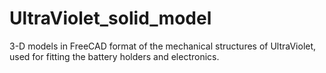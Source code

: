 UltraViolet_solid_model
=======================

3-D models in FreeCAD format of the mechanical structures of UltraViolet, used for fitting the battery holders and electronics.
